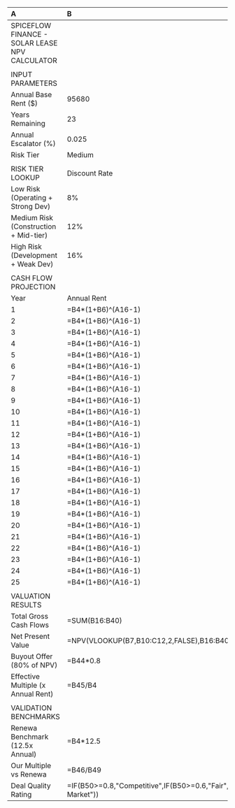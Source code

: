 | A                                              | B                                                              | C                                        |
|:-----------------------------------------------|:---------------------------------------------------------------|:-----------------------------------------|
| SPICEFLOW FINANCE - SOLAR LEASE NPV CALCULATOR |                                                                |                                          |
|                                                |                                                                |                                          |
| INPUT PARAMETERS                               |                                                                |                                          |
| Annual Base Rent ($)                           | 95680                                                          | ← Enter lease annual rent                |
| Years Remaining                                | 23                                                             | ← Enter remaining lease term             |
| Annual Escalator (%)                           | 0.025                                                          | ← Enter annual escalation %              |
| Risk Tier                                      | Medium                                                         | ← Enter: Low, Medium, or High            |
|                                                |                                                                |                                          |
| RISK TIER LOOKUP                               | Discount Rate                                                  | Description                              |
| Low Risk (Operating + Strong Dev)              | 8%                                                             | Operating project, strong developer      |
| Medium Risk (Construction + Mid-tier)          | 12%                                                            | Under construction, mid-tier dev         |
| High Risk (Development + Weak Dev)             | 16%                                                            | Development stage, unknown dev           |
|                                                |                                                                |                                          |
| CASH FLOW PROJECTION                           |                                                                |                                          |
| Year                                           | Annual Rent                                                    | Present Value                            |
| 1                                              | =B4*(1+B6)^(A16-1)                                             | =B16/(1+VLOOKUP(B7,B10:C12,2,FALSE))^A16 |
| 2                                              | =B4*(1+B6)^(A16-1)                                             | =B17/(1+VLOOKUP(B7,B10:C12,2,FALSE))^A17 |
| 3                                              | =B4*(1+B6)^(A16-1)                                             | =B18/(1+VLOOKUP(B7,B10:C12,2,FALSE))^A18 |
| 4                                              | =B4*(1+B6)^(A16-1)                                             | =B19/(1+VLOOKUP(B7,B10:C12,2,FALSE))^A19 |
| 5                                              | =B4*(1+B6)^(A16-1)                                             | =B20/(1+VLOOKUP(B7,B10:C12,2,FALSE))^A20 |
| 6                                              | =B4*(1+B6)^(A16-1)                                             | =B21/(1+VLOOKUP(B7,B10:C12,2,FALSE))^A21 |
| 7                                              | =B4*(1+B6)^(A16-1)                                             | =B22/(1+VLOOKUP(B7,B10:C12,2,FALSE))^A22 |
| 8                                              | =B4*(1+B6)^(A16-1)                                             | =B23/(1+VLOOKUP(B7,B10:C12,2,FALSE))^A23 |
| 9                                              | =B4*(1+B6)^(A16-1)                                             | =B24/(1+VLOOKUP(B7,B10:C12,2,FALSE))^A24 |
| 10                                             | =B4*(1+B6)^(A16-1)                                             | =B25/(1+VLOOKUP(B7,B10:C12,2,FALSE))^A25 |
| 11                                             | =B4*(1+B6)^(A16-1)                                             | =B26/(1+VLOOKUP(B7,B10:C12,2,FALSE))^A26 |
| 12                                             | =B4*(1+B6)^(A16-1)                                             | =B27/(1+VLOOKUP(B7,B10:C12,2,FALSE))^A27 |
| 13                                             | =B4*(1+B6)^(A16-1)                                             | =B28/(1+VLOOKUP(B7,B10:C12,2,FALSE))^A28 |
| 14                                             | =B4*(1+B6)^(A16-1)                                             | =B29/(1+VLOOKUP(B7,B10:C12,2,FALSE))^A29 |
| 15                                             | =B4*(1+B6)^(A16-1)                                             | =B30/(1+VLOOKUP(B7,B10:C12,2,FALSE))^A30 |
| 16                                             | =B4*(1+B6)^(A16-1)                                             | =B31/(1+VLOOKUP(B7,B10:C12,2,FALSE))^A31 |
| 17                                             | =B4*(1+B6)^(A16-1)                                             | =B32/(1+VLOOKUP(B7,B10:C12,2,FALSE))^A32 |
| 18                                             | =B4*(1+B6)^(A16-1)                                             | =B33/(1+VLOOKUP(B7,B10:C12,2,FALSE))^A33 |
| 19                                             | =B4*(1+B6)^(A16-1)                                             | =B34/(1+VLOOKUP(B7,B10:C12,2,FALSE))^A34 |
| 20                                             | =B4*(1+B6)^(A16-1)                                             | =B35/(1+VLOOKUP(B7,B10:C12,2,FALSE))^A35 |
| 21                                             | =B4*(1+B6)^(A16-1)                                             | =B36/(1+VLOOKUP(B7,B10:C12,2,FALSE))^A36 |
| 22                                             | =B4*(1+B6)^(A16-1)                                             | =B37/(1+VLOOKUP(B7,B10:C12,2,FALSE))^A37 |
| 23                                             | =B4*(1+B6)^(A16-1)                                             | =B38/(1+VLOOKUP(B7,B10:C12,2,FALSE))^A38 |
| 24                                             | =B4*(1+B6)^(A16-1)                                             | =B39/(1+VLOOKUP(B7,B10:C12,2,FALSE))^A39 |
| 25                                             | =B4*(1+B6)^(A16-1)                                             | =B40/(1+VLOOKUP(B7,B10:C12,2,FALSE))^A40 |
|                                                |                                                                |                                          |
| VALUATION RESULTS                              |                                                                |                                          |
| Total Gross Cash Flows                         | =SUM(B16:B40)                                                  |                                          |
| Net Present Value                              | =NPV(VLOOKUP(B7,B10:C12,2,FALSE),B16:B40)                      | ← Net present value of all payments      |
| Buyout Offer (80% of NPV)                      | =B44*0.8                                                       | ← Our cash offer to landowner            |
| Effective Multiple (x Annual Rent)             | =B45/B4                                                        | ← Multiple of current annual rent        |
|                                                |                                                                |                                          |
| VALIDATION BENCHMARKS                          |                                                                |                                          |
| Renewa Benchmark (12.5x Annual)                | =B4*12.5                                                       | ← Industry standard benchmark            |
| Our Multiple vs Renewa                         | =B46/B49                                                       | ← How competitive our offer is           |
| Deal Quality Rating                            | =IF(B50>=0.8,"Competitive",IF(B50>=0.6,"Fair","Below Market")) | ← Deal assessment vs market              |